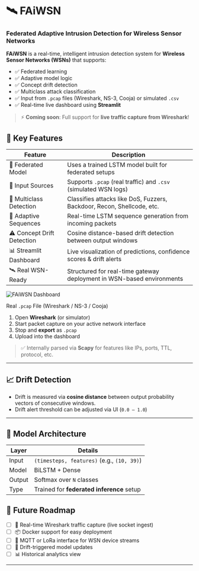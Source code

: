 
# 🛰️ FAiWSN
### Federated Adaptive Intrusion Detection for Wireless Sensor Networks

**FAiWSN** is a real-time, intelligent intrusion detection system for **Wireless Sensor Networks (WSNs)** that supports:
- ✅ Federated learning
- ✅ Adaptive model logic
- ✅ Concept drift detection
- ✅ Multiclass attack classification
- ✅ Input from `.pcap` files (Wireshark, NS-3, Cooja) or simulated `.csv`
- ✅ Real-time live dashboard using **Streamlit**

> ⚡ **Coming soon**: Full support for **live traffic capture from Wireshark**!



## 📌 Key Features

| Feature                         | Description                                                                 |
|-------------------------------|-----------------------------------------------------------------------------|
| 🧠 Federated Model             | Uses a trained LSTM model built for federated setups                       |
| 📂 Input Sources               | Supports `.pcap` (real traffic) and `.csv` (simulated WSN logs)            |
| 🧪 Multiclass Detection        | Classifies attacks like DoS, Fuzzers, Backdoor, Recon, Shellcode, etc.     |
| 🔄 Adaptive Sequences         | Real-time LSTM sequence generation from incoming packets                   |
| ⚠️ Concept Drift Detection     | Cosine distance-based drift detection between output windows               |
| 📊 Streamlit Dashboard         | Live visualization of predictions, confidence scores & drift alerts       |
| 🛰️ Real WSN-Ready              | Structured for real-time gateway deployment in WSN-based environments      |

![FAiWSN Dashboard](<img width="1882" height="792" alt="image" src="https://github.com/user-attachments/assets/f1dcf141-ad28-48e5-9323-eed2667237f3" />
)










 Real `.pcap` File (Wireshark / NS-3 / Cooja)

1. Open **Wireshark** (or simulator)
2. Start packet capture on your active network interface
3. Stop and **export** as `.pcap`
4. Upload into the dashboard

> ✅ Internally parsed via **Scapy** for features like IPs, ports, TTL, protocol, etc.

---

## 📈 Drift Detection

* Drift is measured via **cosine distance** between output probability vectors of consecutive windows.
* Drift alert threshold can be adjusted via UI (`0.0 – 1.0`)

---

## 🧠 Model Architecture

| Layer  | Details                                    |
| ------ | ------------------------------------------ |
| Input  | `(timesteps, features)` (e.g., `(10, 39)`) |
| Model  | BiLSTM + Dense                             |
| Output | Softmax over `N` classes                   |
| Type   | Trained for **federated inference** setup  |


## 🔮 Future Roadmap

* [ ] 🔴 Real-time Wireshark traffic capture (live socket ingest)
* [ ] 📦 Docker support for easy deployment
* [ ] 📡 MQTT or LoRa interface for WSN device streams
* [ ] 🔁 Drift-triggered model updates
* [ ] 📊 Historical analytics view

---






